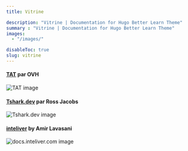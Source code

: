 ```yaml
---
title: Vitrine

description: "Vitrine | Documentation for Hugo Better Learn Theme"
summary : "Vitrine | Documentation for Hugo Better Learn Theme"
images: 
  - "/images/"

disableToc: true
slug: vitrine
---
```


#### [TAT](https://ovh.github.io/tat/overview/) par OVH
![TAT image](/images/showcase/tat.png?width=50pc)

#### [Tshark.dev](https://tshark.dev) par Ross Jacobs
![Tshark.dev image](/images/showcase/tshark_dev.png?width=50pc)

#### [inteliver](https://docs.inteliver.com) by Amir Lavasani
![docs.inteliver.com image](/images/showcase/inteliver_docs.png?width=50pc)